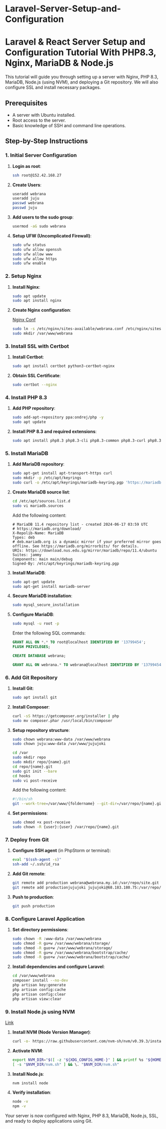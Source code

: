 # Laravel-Server-Setup-and-Configuration

# Laravel & React Server Setup and Configuration Tutorial With PHP8.3, Nginx, MariaDB & Node.js

This tutorial will guide you through setting up a server with Nginx, PHP 8.3, MariaDB, Node.js (using NVM), and deploying a Git repository. We will also configure SSL and install necessary packages.

## Prerequisites

- A server with Ubuntu installed.
- Root access to the server.
- Basic knowledge of SSH and command line operations.

## Step-by-Step Instructions

### 1. Initial Server Configuration

1. **Login as root**:
    ```bash
    ssh root@152.42.168.27
    ```

2. **Create Users**:
    ```bash
    useradd webrana
    useradd juju
    passwd webrana
    passwd juju
    ```

3. **Add users to the sudo group**:
    ```bash
    usermod -aG sudo webrana
    ```

4. **Setup UFW (Uncomplicated Firewall)**:
    ```bash
    sudo ufw status
    sudo ufw allow openssh
    sudo ufw allow www
    sudo ufw allow https
    sudo ufw enable
    ```

### 2. Setup Nginx

1. **Install Nginx**:
    ```bash
    sudo apt update
    sudo apt install nginx
    ```

2. **Create Nginx configuration**:

    [Nginx Conf](WebranaConf.md)

    ```bash
    sudo ln -s /etc/nginx/sites-available/webrana.conf /etc/nginx/sites-enabled/
    sudo mkdir /var/www/webrana
    ```

### 3. Install SSL with Certbot

1. **Install Certbot**:
    ```bash
    sudo apt install certbot python3-certbot-nginx
    ```

2. **Obtain SSL Certificate**:
    ```bash
    sudo certbot --nginx
    ```

### 4. Install PHP 8.3

1. **Add PHP repository**:
    ```bash
    sudo add-apt-repository ppa:ondrej/php -y
    sudo apt update
    ```

2. **Install PHP 8.3 and required extensions**:
    ```bash
    sudo apt install php8.3 php8.3-cli php8.3-common php8.3-curl php8.3-pgsql php8.3-fpm php8.3-gd php8.3-imap php8.3-intl php8.3-mbstring php8.3-mysql php8.3-opcache php8.3-readline php8.3-soap php8.3-xml php8.3-zip php8.3-fileinfo
    ```

### 5. Install MariaDB

1. **Add MariaDB repository**:
    ```bash
    sudo apt-get install apt-transport-https curl
    sudo mkdir -p /etc/apt/keyrings
    sudo curl -o /etc/apt/keyrings/mariadb-keyring.pgp 'https://mariadb.org/mariadb_release_signing_key.pgp'
    ```

2. **Create MariaDB source list**:
    ```bash
    cd /etc/apt/sources.list.d
    sudo vi mariadb.sources
    ```
    Add the following content:
    ```
    # MariaDB 11.4 repository list - created 2024-06-17 03:59 UTC
    # https://mariadb.org/download/
    X-Repolib-Name: MariaDB
    Types: deb
    # deb.mariadb.org is a dynamic mirror if your preferred mirror goes offline. See https://mariadb.org/mirrorbits/ for details.
    URIs: https://download.nus.edu.sg/mirror/mariadb/repo/11.4/ubuntu
    Suites: jammy
    Components: main main/debug
    Signed-By: /etc/apt/keyrings/mariadb-keyring.pgp
    ```

3. **Install MariaDB**:
    ```bash
    sudo apt-get update
    sudo apt-get install mariadb-server
    ```

4. **Secure MariaDB installation**:
    ```bash
    sudo mysql_secure_installation
    ```

5. **Configure MariaDB**:
    ```bash
    sudo mysql -u root -p
    ```
    Enter the following SQL commands:
    ```sql
    GRANT ALL ON *.* TO root@localhost IDENTIFIED BY '13799454';
    FLUSH PRIVILEGES;

    CREATE DATABASE webrana;

    GRANT ALL ON webrana.* TO webrana@localhost IDENTIFIED BY '13799454';
    ```

### 6. Add Git Repository

1. **Install Git**:
    ```bash
    sudo apt install git
    ```

2. **Install Composer**:
    ```bash
    curl -sS https://getcomposer.org/installer | php
    sudo mv composer.phar /usr/local/bin/composer
    ```

3. **Setup repository structure**:
    ```bash
    sudo chown webrana:www-data /var/www/webrana
    sudo chown juju:www-data /var/www/jujujoki

    cd /var
    sudo mkdir repo
    sudo mkdir repo/{name}.git
    cd repo/{name}.git
    sudo git init --bare
    cd hooks
    sudo vi post-receive
    ```
    Add the following content:
    ```sh
    #!/bin/sh
    git --work-tree=/var/www/{foldername} --git-dir=/var/repo/{name}.git checkout -f main
    ```

4. **Set permissions**:
    ```bash
    sudo chmod +x post-receive
    sudo chown -R {user}:{user} /var/repo/{name}.git
    ```

### 7. Deploy from Git

1. **Configure SSH agent** (in PhpStorm or terminal):
    ```bash
    eval "$(ssh-agent -s)"
    ssh-add ~/.ssh/id_rsa
    ```

2. **Add Git remote**:
    ```bash
    git remote add production webrana@webrana.my.id:/var/repo/site.git
    git remote add productionjujujoki jujujoki@68.183.180.75:/var/repo/jujujoki.git
    ```

3. **Push to production**:
    ```bash
    git push production
    ```

### 8. Configure Laravel Application

1. **Set directory permissions**:
    ```bash
    sudo chown -R :www-data /var/www/webrana
    sudo chmod -R gu+w /var/www/webrana/storage/
    sudo chmod -R guo+w /var/www/webrana/storage/
    sudo chmod -R gu+w /var/www/webrana/bootstrap/cache/
    sudo chmod -R guo+w /var/www/webrana/bootstrap/cache/
    ```

2. **Install dependencies and configure Laravel**:
    ```bash
    cd /var/www/webrana
    composer install --no-dev
    php artisan key:generate
    php artisan config:cache
    php artisan config:clear
    php artisan view:clear
    ```

### 9. Install Node.js using NVM
[Link](https://nodejs.org/en/download/package-manager)

1. **Install NVM (Node Version Manager)**:
    ```bash
    curl -o- https://raw.githubusercontent.com/nvm-sh/nvm/v0.39.3/install.sh | bash
    ```

2. **Activate NVM**:
    ```bash
    export NVM_DIR="$([ -z "${XDG_CONFIG_HOME-}" ] && printf %s "${HOME}/.nvm" || printf %s "${XDG_CONFIG_HOME}/nvm")"
    [ -s "$NVM_DIR/nvm.sh" ] && \. "$NVM_DIR/nvm.sh"
    ```

3. **Install Node.js**:
    ```bash
    nvm install node
    ```

4. **Verify installation**:
    ```bash
    node -v
    npm -v
    ```

Your server is now configured with Nginx, PHP 8.3, MariaDB, Node.js, SSL, and ready to deploy applications using Git.
